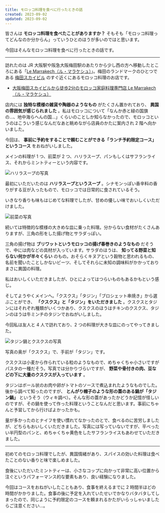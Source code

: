 ```yaml
---
title: モロッコ料理を食べに行ったときの話
created: 2023-09-02
updated: 2023-09-02
---
```


皆さんは **モロッコ料理を食べたことがありますか？** そもそも「モロッコ料理ってどんなのか分からん」っていうひとのほうが多いのではと思います。

今回はそんなモロッコ料理を食べに行ったときの話です。

---

訪れたのは JR 大阪駅や阪急大阪梅田駅のあたりから少し西の方へ移動したところにある「[Le Marrakech（ル・マラケシュ）](http://lemarrakech.dunetrading.biz/)」。梅田のランドマークのひとつである [梅田スカイビル](https://www.skybldg.co.jp/) のすぐ近くにあるモロッコ料理のお店です。

- [大阪梅田スカイビルから徒歩2分のモロッコ家庭料理専門店 Le Marrakech（ル・マラケシュ）](http://lemarrakech.dunetrading.biz/)

店内には **独特な模様の雑貨や陶器のようなもの** がたくさん置かれており、 **異国の雰囲気が感じられました** 。私はモロッコについて「なんか赤と緑の国旗の…、地中海らへんの国…」くらいのことしか知らなかったので、モロッコというのはこういう感じなんだなあと眺めながら店員のかたに案内され 2 階へ向かいました。

今回は、 **事前に予約をすることで頼むことができる「ランチ予約限定コース」というコース** をおねがいしました。

メインの料理が 1 つ、前菜が 2 つ、ハリラスープ、パンもしくはサフランライス、それからミントティーという内容です。

![ハリラスープの写真](b8d5bb2b-caef-4cf0-022b-54fb18175a00)

最初にいただいたのは **ハリラスープというスープ** 。シナモンっぽい香辛料の香りがする豆が入ったもので、モロッコでは日常的に食されているそう。

いきなり香りも味もはじめてな料理でしたが、甘めの優しい味でおいしくいただけました。

![前菜の写真](e7f8ef1a-b293-4a1c-8b6e-e5ab42093100)

続いては特徴的な模様の大きめな皿に乗った料理。分からない食材がたくさんありますが、三角の形をした揚げ物とサラダっぽい。

三角の揚げ物は **ブリワットというモロッコの揚げ春巻きのようなもの** だそうで、中には肉などの具材が入っています。サラダのほうは、 **知ってる野菜と知らない何かが半々くらい** のもの。おそらくキヌアという穀物と思われるもの、名前を聞いたことしかないビーツ、そしてそれらに未知の調味料がかかっておりまさに異国の料理。

私はおいしくいただきましたが、ひとによってはつらいものもあるかもという感じ。

そしてようやくメインへ。「クスクス」「タジン」「ブロシェット串焼き」から選ぶことができ、 **「クスクス」と「タジン」をいただきました** 。クスクスとタジンにはそれぞれ種類がいくつかあり、クスクスのほうはチキンのクスクス、タジンのほうは牛ミンチのタジンでおねがいしました。

今回私は友人と 4 人で訪れており、2 つの料理が大きな皿にのってやってきました。

![タジン鍋とクスクスの写真](1a7b47ed-4ce3-4215-86ab-506a1705bb00)

写真の奥が「クスクス」で、手前が「タジン」です。

クスクスは小麦から作られている粒のようなもので、めちゃくちゃ小さいですがパスタの一種だそう。写真では分かりづらいですが、 **野菜や骨付きの肉、豆などの下に大量のクスクスが入っています** 。

タジンはボール状のお肉や卵がトマトのソースで煮込まれたようなものでした。後から調べて知ったのですが、 **とんがり帽子のような形の蓋のある鍋が「タジン鍋」** というそう（ウィキ調べ）。そんな形の蓋があったかどうか記憶が怪しいのですが、その鍋を使って作った料理ということなんだと思います。事前にちゃんと予習してから行けばよかったかも。

量が多かったのとナイフを使い慣れてなかったのとで、食べるのに苦労しましたが、どちらもおいしくいただきました。写真には写っていないですが、平べったい半円型のパンと、めちゃくちゃ黄色をしたサフランライスもあわせていただきました。

---

初めてのモロッコ料理でしたが、異国情緒があり、スパイスの効いた料理は食べたことのない香りと味で楽しめました。

食後にいただいたミントティーは、小さなコップに向かって非常に高い位置から注ぐというパフォーマンス的な要素もあり、良い経験になりました。

今回はコースをおねがいしたこともあり、食事を終えるまでに 2 時間半ほどの時間がかかりました。食事の後に予定を入れていたせいでかなりバタバタしてしまったので、同じように予約限定のコースを頼まれるかたがいらっしゃいましたらご注意ください…。
